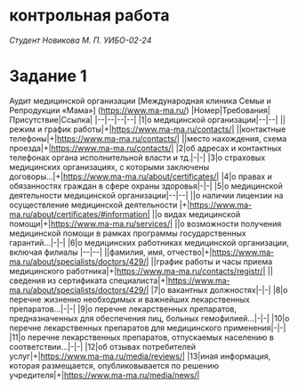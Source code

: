 # контрольная работа
*Студент Новикова М. П. УИБО-02-24*

# Задание 1
Аудит медицинской организации [Международная клиника Семьи и Репродукции «Мама»] (https://www.ma-ma.ru/)
|Номер|Требования|Присутствие|Ссылка|
|--|--|--|--|
|1|о медицинской организации|--|--|
||режим и график работы|+|https://www.ma-ma.ru/contacts/|
||контактные телефоны|+|https://www.ma-ma.ru/contacts/|
||место нахождения, схема проезда|+|https://www.ma-ma.ru/contacts/|
|2|об адресах и контактных телефонах органа исполнительной власти и тд.|-|-|
|3|о страховых медицинских организациях, с которыми заключены договоры...|+|https://www.ma-ma.ru/about/certificates/|
|4|о правах и обязанностях граждан в сфере охраны здоровья|-|-|
|5|о медицинской деятельности медицинской организации|--|--|
||о наличии лицензии на осуществление медицинской деятельности |+|https://www.ma-ma.ru/about/certificates/#information|
||о видах медицинской помощи|+|https://www.ma-ma.ru/services/|
||о возможности получения медицинской помощи в рамках программы государственных гарантий...|-|-|
|6|о медицинских работниках медицинской организации, включая филиалы |--|--|
||фамилия, имя, отчество|+|https://www.ma-ma.ru/about/specialists/doctors/429/|
||график работы и часы приема медицинского работника|+|https://www.ma-ma.ru/contacts/registr/|
||сведения из сертификата специалиста|+|https://www.ma-ma.ru/about/specialists/doctors/429/|
|7|о вакантных должностях|-|-|
|8|о перечне жизненно необходимых и важнейших лекарственных препаратов...|-|-|
|9|о перечне лекарственных препаратов, предназначенных для обеспечения лиц, больных гемофилией...|-|-|
|10|о перечне лекарственных препаратов для медицинского применения|-|-|
|11|о перечне лекарственных препаратов, отпускаемых населению в соответствии...|-|-|
|12|об отзывах потребителей услуг|+|https://www.ma-ma.ru/media/reviews/|
|13|иная информация, которая размещается, опубликовывается по решению учредителя|+|https://www.ma-ma.ru/media/news/|


